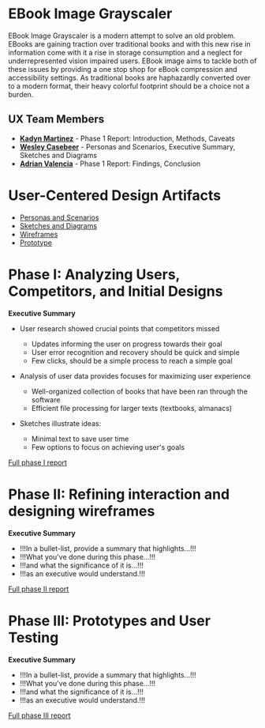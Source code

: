 # EBook Image Grayscaler

EBook Image Grayscaler is a modern attempt to solve an old problem. EBooks are gaining traction over traditional books and with this new rise in information come with it a rise in storage consumption and a neglect for underrepresented vision impaired users. EBook image aims to tackle both of these issues by providing a one stop shop for eBook compression and accessibility settings. As traditional books are haphazardly converted over to a modern format, their heavy colorful footprint should be a choice not a burden.

## UX Team Members

* **[Kadyn Martinez](https://github.com/ChicoState/ux-personal-portfolio-KadynCBR)**  - Phase 1 Report: Introduction, Methods, Caveats
* **[Wesley Casebeer](https://github.com/ChicoState/ux-personal-portfolio-WesleyCasebeer)** - Personas and Scenarios, Executive Summary, Sketches and Diagrams
* **[Adrian Valencia](https://github.com/ChicoState/ux-personal-portfolio-AdrianValen27)** - Phase 1 Report: Findings, Conclusion

# User-Centered Design Artifacts

* [Personas and Scenarios](personas/x06%20Personas%20and%20Scenarios.pdf)
* [Sketches and Diagrams](sketches/)
* [Wireframes](wireframes/)
* [Prototype](#)

# Phase I: Analyzing Users, Competitors, and Initial Designs

**Executive Summary**

* User research showed crucial points that competitors missed
  - Updates informing the user on progress towards their goal
  - User error recognition and recovery should be quick and simple
  - Few clicks, should be a simple process to reach a simple goal

* Analysis of user data provides focuses for maximizing user experience
  - Well-organized collection of books that have been ran through the software
  - Efficient file processing for larger texts (textbooks, almanacs)

* Sketches illustrate ideas:
  - Minimal text to save user time
  - Few options to focus on achieving user's goals

[Full phase I report](phaseI/)

# Phase II: Refining interaction and designing wireframes

**Executive Summary**

* !!!In a bullet-list, provide a summary that highlights...!!!
* !!!What you've done during this phase...!!!
* !!!and what the significance of it is...!!!
* !!!as an executive would understand.!!!

[Full phase II report](phaseII/)

# Phase III: Prototypes and User Testing

**Executive Summary**

* !!!In a bullet-list, provide a summary that highlights...!!!
* !!!What you've done during this phase...!!!
* !!!and what the significance of it is...!!!
* !!!as an executive would understand.!!!

[Full phase III report](phaseIII/)
